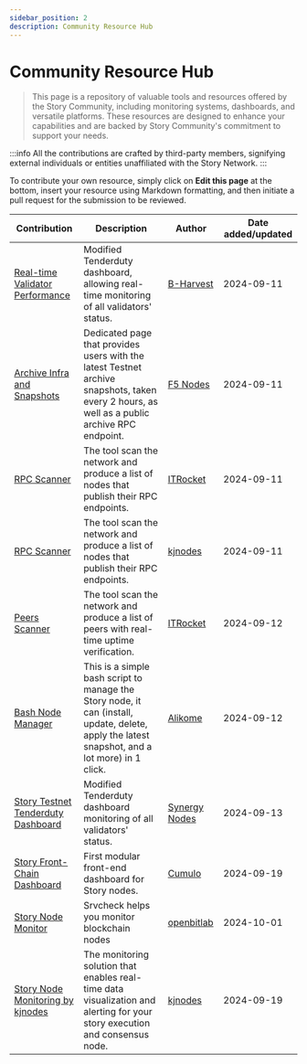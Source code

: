 ```yaml
---
sidebar_position: 2
description: Community Resource Hub
---
```


# Community Resource Hub

> This page is a repository of valuable tools and resources offered by the Story Community, including monitoring systems, dashboards, and versatile platforms. These resources are designed to enhance your capabilities and are backed by Story Community's commitment to support your needs.

:::info
All the contributions are crafted by third-party members, signifying external individuals or entities unaffiliated with the Story Network.
:::

To contribute your own resource, simply click on **Edit this page** at the bottom, insert your resource using Markdown formatting, and then initiate a pull request for the submission to be reviewed.

| Contribution | Description | Author | Date added/updated |
| --- | --- | --- | --- |
| [Real-time Validator Performance](https://tenderdutory.bharvest.io) | Modified Tenderduty dashboard, allowing real-time monitoring of all validators' status. | [B-Harvest](https://github.com/b-harvest) | 2024-09-11 |
| [Archive Infra and Snapshots](https://story.f5nodes.com) | Dedicated page that provides users with the latest Testnet archive snapshots, taken every 2 hours, as well as a public archive RPC endpoint. | [F5 Nodes](https://f5nodes.com) | 2024-09-11 |
| [RPC Scanner](https://itrocket.net/services/testnet/story/public-rpc) | The tool scan the network and produce a list of nodes that publish their RPC endpoints. | [ITRocket](https://github.com/itrocket-am) | 2024-09-11 |
| [RPC Scanner](https://services.kjnodes.com/testnet/story/public-rpc) | The tool scan the network and produce a list of nodes that publish their RPC endpoints. | [kjnodes](https://github.com/kj89) | 2024-09-11 |
| [Peers Scanner](https://itrocket.net/services/testnet/story/#peers-scanner) | The tool scan the network and produce a list of peers with real-time uptime verification. | [ITRocket](https://github.com/itrocket-am) | 2024-09-12 |
| [Bash Node Manager](https://github.com/alikome/Story-protocol-node-tools) | This is a simple bash script to manage the Story node, it can (install, update, delete, apply the latest snapshot, and a lot more) in 1 click. | [Alikome](https://github.com/alikome/) | 2024-09-12 |
| [Story Testnet Tenderduty Dashboard](https://story-testnet-tenderduty.synergynodes.com) | Modified Tenderduty dashboard monitoring of all validators' status. | [Synergy Nodes](https://github.com/SynergyNodes) | 2024-09-13 |
| [Story Front-Chain Dashboard](https://story.frontchain.cumulo.pro/) | First modular front-end dashboard for Story nodes. | [Cumulo](https://cumulo.pro/) | 2024-09-19 |
| [Story Node Monitor](https://github.com/openbitlab/srvcheck) | Srvcheck helps you monitor blockchain nodes | [openbitlab](https://openbitlab.com/) | 2024-10-01 |
| [Story Node Monitoring by kjnodes](https://github.com/kjnodes/story-node-monitoring) | The monitoring solution that enables real-time data visualization and alerting for your story execution and consensus node. | [kjnodes](https://kjnodes.com) | 2024-09-19 |